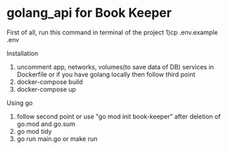 # golang_api for Book Keeper
 First of all, run this command in terminal of the project
 1)cp .env.example .env

Installation 
 1) uncomment app, networks, volumes(to save data of DB) services in Dockerfile or if you have golang locally then follow third point
 2) docker-compose build
 3) docker-compose up

 Using go
 1) follow second point or use "go mod init book-keeper" after deletion of go.mod and go.sum 
 2) go mod tidy
 3) go run main.go or make run

